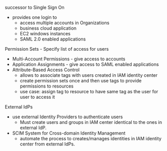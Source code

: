 successor to Single Sign On

- provides one login to
	- access multiple accounts in Organizations
	- business cloud application
	- EC2 windows instances
	- SAML 2.0 enabled applications

Permission Sets - Specify list of access for users
- Multi-Account Permissions - give access to accounts
- Application Assignments - give access to SAML enabled applications
- Attribute-Based Access Control
	- allows to associate tags with users created in IAM identity center
	- create permission sets once and then use tags to provide permissions to resources
	- use case: assign tag to resource to have same tag as the user for user to access it


External IdPs
- use external Identity Providers to authenticate users
	- Must create users and groups in IAM center identical to the ones in external IdP.
- SCIM System for Cross-domain Identity Management
	- automate the process to creates/manages identities in IAM identity center from external IdPs.